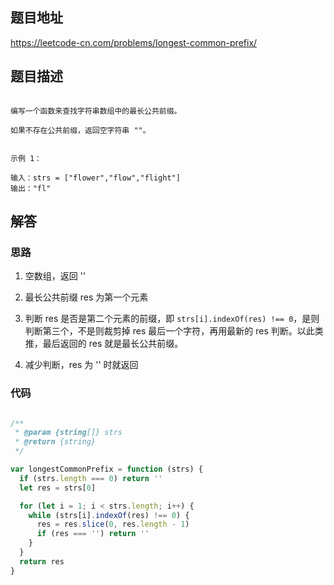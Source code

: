 ## 题目地址

https://leetcode-cn.com/problems/longest-common-prefix/

## 题目描述

```

编写一个函数来查找字符串数组中的最长公共前缀。

如果不存在公共前缀，返回空字符串 ""。


示例 1：

输入：strs = ["flower","flow","flight"]
输出："fl"

```

## 解答

### 思路

1. 空数组，返回 ''

2. 最长公共前缀 res 为第一个元素

3. 判断 res 是否是第二个元素的前缀，即 `strs[i].indexOf(res) !== 0`，是则判断第三个，不是则裁剪掉 res 最后一个字符，再用最新的 res 判断。以此类推，最后返回的 res 就是最长公共前缀。

4. 减少判断，res 为 '' 时就返回

### 代码

```js

/**
 * @param {string[]} strs
 * @return {string}
 */

var longestCommonPrefix = function (strs) {
  if (strs.length === 0) return ''
  let res = strs[0]

  for (let i = 1; i < strs.length; i++) {
    while (strs[i].indexOf(res) !== 0) {
      res = res.slice(0, res.length - 1)
      if (res === '') return ''
    }
  }
  return res
}

```